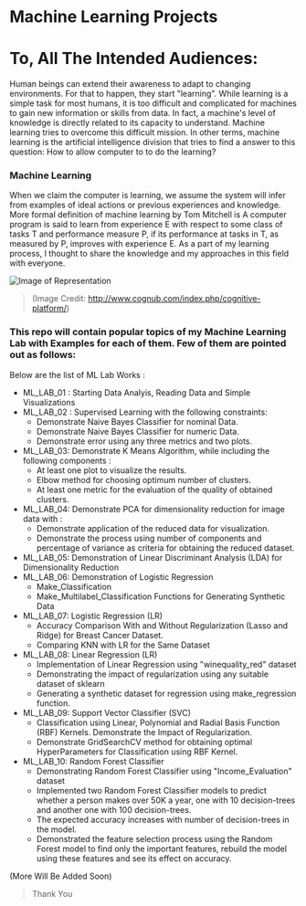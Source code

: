 # Machine Learning Projects

# To, All The Intended Audiences:
Human beings can extend their awareness to adapt to changing environments. For that to happen, they start "learning". While learning is a simple task for most humans, it is too difficult and complicated for machines to gain new information or skills from data. In fact, a machine's level of knowledge is directly related to its capacity to understand. Machine learning tries to overcome this difficult mission. In other terms, machine learning is the artificial intelligence division that tries to find a answer to this question: How to allow computer to to do the learning?

### Machine Learning 
When we claim the computer is learning, we assume the system will infer from examples of ideal actions or previous experiences and knowledge. More formal definition of machine learning by Tom Mitchell is A computer program is said to learn from experience E with respect to some class of tasks T and performance measure P, if its performance at tasks in T, as measured by P, improves with experience E. As a part of my learning process, I thought to share the knowledge and my approaches in this field with everyone.

![Image of Representation](https://miro.medium.com/max/2628/1*8wU0hfUY3UK_D8Y7tbIyFQ.png)
> (Image Credit:  http://www.cognub.com/index.php/cognitive-platform/)

### This repo will contain popular topics of my Machine Learning Lab with Examples for each of them. Few of them are pointed out as follows:
Below are the list of ML Lab Works : 
- ML_LAB_01 : Starting Data Analyis, Reading Data and Simple Visualizations
- ML_LAB_02 : Supervised Learning with the following constraints:
  - Demonstrate Naive Bayes Classifier for nominal Data.
  - Demonstrate Naive Bayes Classifier for numeric Data.
  - Demonstrate error using any three metrics and two plots.
- ML_LAB_03:  Demonstrate K Means Algorithm, while including the following components : 
  - At least one plot to visualize the results. 
  - Elbow method for choosing optimum number of clusters.
  - At least one metric for the evaluation of the quality of obtained clusters.
- ML_LAB_04:  Demonstrate PCA for dimensionality reduction for image data with :
  - Demonstrate application of the reduced data for visualization.
  - Demonstrate the process using number of components and percentage of variance as criteria for obtaining the reduced dataset.
- ML_LAB_05:  Demonstration of Linear Discriminant Analysis (LDA) for Dimensionality Reduction
- ML_LAB_06:  Demonstration of Logistic Regression 
   - Make_Classification 
   - Make_Multilabel_Classification Functions for Generating Synthetic Data 
 - ML_LAB_07: Logistic Regression (LR)
   - Accuracy Comparison With and Without Regularization (Lasso and Ridge) for Breast Cancer Dataset.
   - Comparing KNN with LR for the Same Dataset
 - ML_LAB_08: Linear Regression (LR)
   - Implementation of Linear Regression using "winequality_red" dataset
   - Demonstrating the impact of regularization using any suitable dataset of sklearn
   - Generating a synthetic dataset for regression using make_regression function.
 - ML_LAB_09: Support Vector Classifier (SVC)
   -  Classification using Linear, Polynomial and Radial Basis Function (RBF) Kernels. Demonstrate the Impact of Regularization.
   -  Demonstrate GridSearchCV method for obtaining optimal HyperParameters for Classification using RBF Kernel.
 - ML_LAB_10: Random Forest Classifier
   -  Demonstrating Random Forest Classifier using "Income_Evaluation" dataset
   -  Implemented two Random Forest Classifier models to predict whether a person makes over 50K a year, one with 10 decision-trees and another one with 100 decision-trees.
   -  The expected accuracy increases with number of decision-trees in the model.
   -  Demonstrated the feature selection process using the Random Forest model to find only the important features, rebuild the model using these features and see its effect on       accuracy.
   
  (More Will Be Added Soon)
  
 > Thank You
